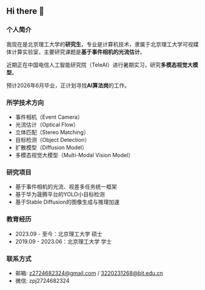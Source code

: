 ## Hi there 👋

### 个人简介

我现在是北京理工大学的**研究生**，专业是计算机技术，隶属于北京理工大学可视媒体计算实验室，主要研究课题是**基于事件相机的光流估计**。

近期正在中国电信人工智能研究院（TeleAI）进行暑期实习，研究**多模态视觉大模型**。

预计2026年6月毕业，正计划寻找**AI算法岗**的工作。

### 所学技术方向

- 事件相机（Event Camera）
- 光流估计（Optical Flow）
- 立体匹配（Stereo Matching）
- 目标检测（Object Detection）
- 扩散模型（Diffusion Model）
- 多模态视觉大模型（Multi-Modal Vision Model）

### 研究项目

- 基于事件相机的光流、视差多任务统一框架
- 基于华为晟腾平台的YOLO小目标检测
- 基于Stable Diffusion的图像生成与推理加速

### 教育经历

- 2023.09 - 至今：北京理工大学 硕士
- 2019.09 - 2023.06：北京理工大学 学士

### 联系方式

- 邮箱: z2724682324@gmail.com / 3220231268@bit.edu.cn
- 微信: zpj2724682324

